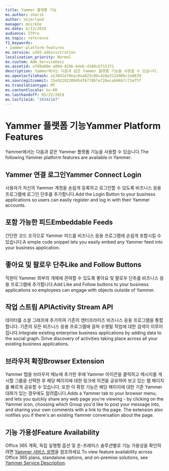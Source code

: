 ```yaml
---
title: Yammer 플랫폼 기능
ms.author: sharik
author: skjerland
manager: mnirkhe
ms.date: 6/13/2018
audience: ITPro
ms.topic: reference
f1_keywords:
- yammer-platform-features
ms.service: o365-administration
localization_priority: Normal
ms.custom: Adm_ServiceDesc
ms.assetid: a7d8a60e-a80d-429b-b4eb-d188cbf15371
description: Yammer에서는 다음과 같은 Yammer 플랫폼 기능을 사용할 수 있습니다.
ms.openlocfilehash: a13042ef0eac0aa825c0bc428e312d98bc2e0839
ms.sourcegitcommit: 15e92292209454f6778bfef26ecab96bfc71ef5f
ms.translationtype: MT
ms.contentlocale: ko-KR
ms.lasthandoff: 05/22/2019
ms.locfileid: "34342167"
---
```

# <a name="yammer-platform-features"></a><span data-ttu-id="198d2-103">Yammer 플랫폼 기능</span><span class="sxs-lookup"><span data-stu-id="198d2-103">Yammer Platform Features</span></span>

<span data-ttu-id="198d2-104">Yammer에서는 다음과 같은 Yammer 플랫폼 기능을 사용할 수 있습니다.</span><span class="sxs-lookup"><span data-stu-id="198d2-104">The following Yammer platform features are available in Yammer.</span></span>
  
## <a name="yammer-connect-login"></a><span data-ttu-id="198d2-105">Yammer 연결 로그인</span><span class="sxs-lookup"><span data-stu-id="198d2-105">Yammer Connect Login</span></span>
<span data-ttu-id="198d2-106"><a name="bkmk_YammerConnectLogin"> </a></span><span class="sxs-lookup"><span data-stu-id="198d2-106"></span></span>

<span data-ttu-id="198d2-107">사용자가 자신의 Yammer 계정을 손쉽게 등록하고 로그인할 수 있도록 비즈니스 응용 프로그램에 로그인 단추를 추가합니다.</span><span class="sxs-lookup"><span data-stu-id="198d2-107">Add the Login Button to your business applications so users can easily register and log in with their Yammer accounts.</span></span>
  
## <a name="embeddable-feeds"></a><span data-ttu-id="198d2-108">포함 가능한 피드</span><span class="sxs-lookup"><span data-stu-id="198d2-108">Embeddable Feeds</span></span>
<span data-ttu-id="198d2-109"><a name="bkmk_EmbeddableFeeds"> </a></span><span class="sxs-lookup"><span data-stu-id="198d2-109"></span></span>

<span data-ttu-id="198d2-110">간단한 코드 조각으로 Yammer 피드를 비즈니스 응용 프로그램에 손쉽게 포함시킬 수 있습니다.</span><span class="sxs-lookup"><span data-stu-id="198d2-110">A simple code snippet lets you easily embed any Yammer feed into your business application.</span></span>
  
## <a name="like-and-follow-buttons"></a><span data-ttu-id="198d2-111">좋아요 및 팔로우 단추</span><span class="sxs-lookup"><span data-stu-id="198d2-111">Like and Follow Buttons</span></span>
<span data-ttu-id="198d2-112"><a name="bkmk_LikeAndFollowButtons"> </a></span><span class="sxs-lookup"><span data-stu-id="198d2-112"></span></span>

<span data-ttu-id="198d2-113">직원이 Yammer 외부의 개체에 관여할 수 있도록 좋아요 및 팔로우 단추를 비즈니스 응용 프로그램에 추가합니다.</span><span class="sxs-lookup"><span data-stu-id="198d2-113">Add Like and Follow buttons to your business applications so employees can engage with objects outside of Yammer.</span></span>
  
## <a name="activity-stream-api"></a><span data-ttu-id="198d2-114">작업 스트림 API</span><span class="sxs-lookup"><span data-stu-id="198d2-114">Activity Stream API</span></span>
<span data-ttu-id="198d2-115"><a name="bkmk_ActivityStreamAPI"> </a></span><span class="sxs-lookup"><span data-stu-id="198d2-115"></span></span>

<span data-ttu-id="198d2-p101">데이터를 소셜 그래프에 추가하여 기존의 엔터프라이즈 비즈니스 응용 프로그램을 통합합니다. 기존의 모든 비즈니스 응용 프로그램에 걸쳐 수행될 작업에 대한 검색이 이루어집니다.</span><span class="sxs-lookup"><span data-stu-id="198d2-p101">Integrate existing enterprise business applications by adding data to the social graph. Drive discovery of activities taking place across all your existing business applications.</span></span>
  
## <a name="browser-extension"></a><span data-ttu-id="198d2-118">브라우저 확장</span><span class="sxs-lookup"><span data-stu-id="198d2-118">Browser Extension</span></span>
<span data-ttu-id="198d2-119"><a name="bkmk_BrowserExtension"> </a></span><span class="sxs-lookup"><span data-stu-id="198d2-119"></span></span>

<span data-ttu-id="198d2-p102">Yammer 탭을 브라우저 메뉴에 추가한 후에 Yammer 아이콘을 클릭하고 메시지를 게시할 그룹을 선택한 후 해당 페이지에 대한 링크에 의견을 공유하여 보고 있는 웹 페이지를 빠르게 공유할 수 있습니다. 또한 이 확장 기능은 해당 페이지에 대한 기존 Yammer 대화가 있는 경우에도 알려줍니다.</span><span class="sxs-lookup"><span data-stu-id="198d2-p102">Adds a Yammer tab to your browser menu, and lets you quickly share any web page you're viewing - by clicking on the Yammer icon, choosing which Group you'd like to post your message into, and sharing your own comments with a link to the page. The extension also notifies you if there's an existing Yammer conversation about the page.</span></span> 
  
## <a name="feature-availability"></a><span data-ttu-id="198d2-122">기능 가용성</span><span class="sxs-lookup"><span data-stu-id="198d2-122">Feature Availability</span></span>
<span data-ttu-id="198d2-123"><a name="bkmk_BrowserExtension"> </a></span><span class="sxs-lookup"><span data-stu-id="198d2-123"></span></span>

<span data-ttu-id="198d2-124">Office 365 계획, 독립 실행형 옵션 및 온-프레미스 솔루션별로 기능 가용성을 확인하려면 [Yammer 서비스 설명](yammer-service-description.md)을 참조하세요.</span><span class="sxs-lookup"><span data-stu-id="198d2-124">To view feature availability across Office 365 plans, standalone options, and on-premise solutions, see [Yammer Service Description](yammer-service-description.md).</span></span>
  

